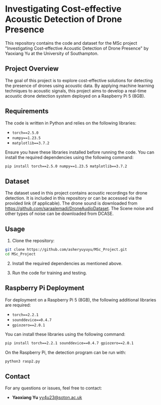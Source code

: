 
# Investigating Cost-effective Acoustic Detection of Drone Presence

This repository contains the code and dataset for the MSc project "Investigating Cost-effective Acoustic Detection of Drone Presence" by Yaoxiang Yu at the University of Southampton.

## Project Overview

The goal of this project is to explore cost-effective solutions for detecting the presence of drones using acoustic data. By applying machine learning techniques to acoustic signals, this project aims to develop a real-time acoustic drone detection system deployed on a Raspberry Pi 5 (8GB).

## Requirements

The code is written in Python and relies on the following libraries:

- `torch==2.5.0`  
- `numpy==1.23.5`  
- `matplotlib==3.7.2`

Ensure you have these libraries installed before running the code. You can install the required dependencies using the following command:

```bash
pip install torch==2.5.0 numpy==1.23.5 matplotlib==3.7.2
```

## Dataset

The dataset used in this project contains acoustic recordings for drone detection. It is included in this repository or can be accessed via the provided link (if applicable). The drone sound is downloaded from https://github.com/saraalemadi/DroneAudioDataset. The Scene noise and other types of noise can be downloaded from DCASE.

## Usage

1. Clone the repository:

```bash
git clone https://github.com/asheryuyuyu/MSc_Project.git
cd MSc_Project
```

2. Install the required dependencies as mentioned above.

3. Run the code for training and testing.

## Raspberry Pi Deployment

For deployment on a Raspberry Pi 5 (8GB), the following additional libraries are required:

- `torch==2.2.1`  
- `sounddevice==0.4.7`  
- `gpiozero==2.0.1`

You can install these libraries using the following command:

```bash
pip install torch==2.2.1 sounddevice==0.4.7 gpiozero==2.0.1
```

On the Raspberry Pi, the detection program can be run with:

```bash
python3 rasp2.py
```
## Contact

For any questions or issues, feel free to contact:

- **Yaoxiang Yu** yy4u23@soton.ac.uk
